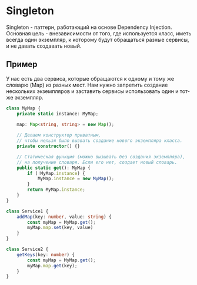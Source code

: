 # Singleton

Singleton - паттерн, работающий на основе Dependency Injection. Основная цель - внезависимости от того, где используется класс, иметь всегда один экземпляр, к которому будут обращаться разные сервисы, и не давать создавать новый.

## Пример

У нас есть два сервиса, которые обращаются к одному и тому же словарю (Map) из разных мест. Нам нужно запретить создание нескольких экземпляров и заставить сервисы использовать один и тот-же экземпляр.

```ts
class MyMap {
	private static instance: MyMap;
	
	map: Map<string, string> = new Map();

	// Делаем конструктор приватным, 
	// чтобы нельзя было вызвать создание нового экземпляра класса. 
	private constructor() {}

	// Статическая функция (можно вызывать без создания экземпляра),
	// на получение словаря. Если его нет, создает новый словарь.
	public static get(): MyMap {
		if (!MyMap.instance) {
			MyMap.instance = new MyMap();
		}
		return MyMap.instance;
	}
}

class Service1 {
	addMap(key: number, value: string) {
		const myMap = MyMap.get();
		myMap.map.set(key, value)
	}
}

class Service2 {
	getKeys(key: number) {
		const myMap = MyMap.get();
		myMap.map.get(key);
	}
}
```